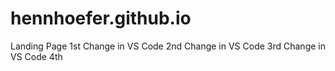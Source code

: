 # hennhoefer.github.io
Landing Page
1st Change in VS Code
2nd Change in VS Code
3rd Change in VS Code
4th
